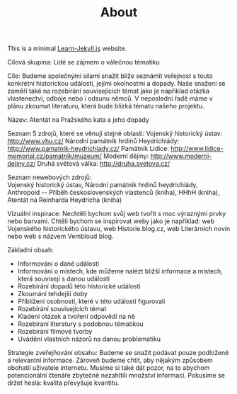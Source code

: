 ﻿---
layout: page
title: About
---

This is a minimal [Learn-Jekyll.js](https://github.com/jan-martinek/learn-jekyll) website.


Cílová skupina: Lidé se zájmem o válečnou tématiku

Cíle: Budeme společnými silami snažit blíže seznámit veřejnost s touto konkrétní historickou událostí, jejími okolnostmi a dopady. Naše snažení se zaměří také na rozebírání souvisejících témat jako je například otázka vlastenectví, odboje nebo i odsunu němců. V neposlední řadě máme v plánu zkoumat literaturu, která bude blízká tématu našeho projektu.

Název: Atentát na Pražského kata a jeho dopady

Seznam 5 zdrojů, které se věnují stejné oblasti: 
Vojenský historický ústav: http://www.vhu.cz/ 
Národní památník hrdinů Heydrichiády: http://www.pamatnik-heydrichiady.cz/
Památník Lidice: http://www.lidice-memorial.cz/pamatnik/muzeum/ 
Moderní dějiny: http://www.moderni-dejiny.cz/
Druhá světová válka: http://druha.svetova.cz/

Seznam newebových zdrojů:  
Vojenský historický ústav, Národní památník hrdinů heydrichiády, Anthropoid -- Příběh československých vlastenců (kniha),  HHhH (kniha), Atentát na Reinharda Heydricha (kniha)

Vizuální inspirace:
 Nechtěli bychom svůj web tvořit s moc výraznými prvky nebo barvami. Chtěli bychom se inspirovat weby jako je například: web Vojenského historického ústavu, web Historie.blog.cz, web Literárních novin nebo web s názvem Vembloud blog.

Základní obsah:
-	Informování o dané události 
-	Informování o místech, kde můžeme nalézt bližší informace a místech, která souvisejí s danou událostí 
-	Rozebírání dopadů této historické události
-	Zkoumání tehdejší doby 
-	Přiblížení osobností, které v této události figurovali
-	Rozebírání souvisejících témat
-	Kladení otázek a tvoření odpovědí na ně 
-	Rozebíraní literatury s podobnou tématikou 
-	Rozebírání filmové tvorby
-	Uvádění vlastních názorů na danou problematiku 

Strategie zveřejňování obsahu: Budeme se snažit podávat pouze podložené a relevantní informace. Zároveň budeme chtít, aby nějakým způsobem obohatil uživatele internetu. Musíme si také dát pozor, na to abychom potencionální čtenáře zbytečně nezahltili množství informací. Pokusíme se držet hesla: kvalita převyšuje kvantitu. 
